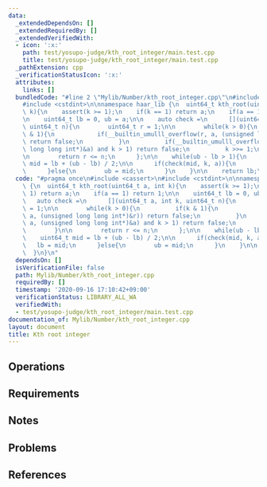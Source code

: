 ```yaml
---
data:
  _extendedDependsOn: []
  _extendedRequiredBy: []
  _extendedVerifiedWith:
  - icon: ':x:'
    path: test/yosupo-judge/kth_root_integer/main.test.cpp
    title: test/yosupo-judge/kth_root_integer/main.test.cpp
  _pathExtension: cpp
  _verificationStatusIcon: ':x:'
  attributes:
    links: []
  bundledCode: "#line 2 \"Mylib/Number/kth_root_integer.cpp\"\n#include <cassert>\n\
    #include <cstdint>\n\nnamespace haar_lib {\n  uint64_t kth_root(uint64_t a, int\
    \ k){\n    assert(k >= 1);\n    if(k == 1) return a;\n    if(a == 1) return 1;\n\
    \n    uint64_t lb = 0, ub = a;\n\n    auto check =\n      [](uint64_t a, int k,\
    \ uint64_t n){\n        uint64_t r = 1;\n\n        while(k > 0){\n          if(k\
    \ & 1){\n            if(__builtin_umulll_overflow(r, a, (unsigned long long int*)&r))\
    \ return false;\n          }\n          if(__builtin_umulll_overflow(a, a, (unsigned\
    \ long long int*)&a) and k > 1) return false;\n          k >>= 1;\n        }\n\
    \n        return r <= n;\n      };\n\n    while(ub - lb > 1){\n      uint64_t\
    \ mid = lb + (ub - lb) / 2;\n\n      if(check(mid, k, a)){\n        lb = mid;\n\
    \      }else{\n        ub = mid;\n      }\n    }\n\n    return lb;\n  }\n}\n"
  code: "#pragma once\n#include <cassert>\n#include <cstdint>\n\nnamespace haar_lib\
    \ {\n  uint64_t kth_root(uint64_t a, int k){\n    assert(k >= 1);\n    if(k ==\
    \ 1) return a;\n    if(a == 1) return 1;\n\n    uint64_t lb = 0, ub = a;\n\n \
    \   auto check =\n      [](uint64_t a, int k, uint64_t n){\n        uint64_t r\
    \ = 1;\n\n        while(k > 0){\n          if(k & 1){\n            if(__builtin_umulll_overflow(r,\
    \ a, (unsigned long long int*)&r)) return false;\n          }\n          if(__builtin_umulll_overflow(a,\
    \ a, (unsigned long long int*)&a) and k > 1) return false;\n          k >>= 1;\n\
    \        }\n\n        return r <= n;\n      };\n\n    while(ub - lb > 1){\n  \
    \    uint64_t mid = lb + (ub - lb) / 2;\n\n      if(check(mid, k, a)){\n     \
    \   lb = mid;\n      }else{\n        ub = mid;\n      }\n    }\n\n    return lb;\n\
    \  }\n}\n"
  dependsOn: []
  isVerificationFile: false
  path: Mylib/Number/kth_root_integer.cpp
  requiredBy: []
  timestamp: '2020-09-16 17:10:42+09:00'
  verificationStatus: LIBRARY_ALL_WA
  verifiedWith:
  - test/yosupo-judge/kth_root_integer/main.test.cpp
documentation_of: Mylib/Number/kth_root_integer.cpp
layout: document
title: Kth root integer
---
```


## Operations

## Requirements

## Notes

## Problems

## References
